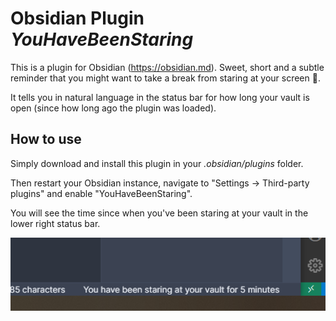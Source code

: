 # Obsidian Plugin *YouHaveBeenStaring*

This is a plugin for Obsidian (https://obsidian.md). Sweet, short and a subtle reminder that you might want to take a break from staring at your screen 🧐.

It tells you in natural language in the status bar for how long your vault is open (since how long ago the plugin was loaded).

## How to use

Simply download and install this plugin in your *.obsidian/plugins* folder.

Then restart your Obsidian instance, navigate to "Settings -> Third-party plugins" and enable "YouHaveBeenStaring".

You will see the time since when you've been staring at your vault in the lower right status bar.

![](screenshot.png)
